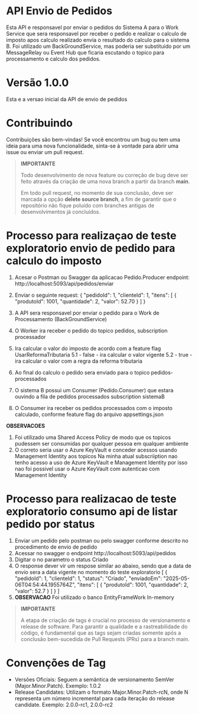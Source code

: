 ﻿# API Envio de Pedidos 

Esta API e responsavel por enviar o pedidos do Sistema A para o Work Service que sera responsavel por receber o pedido e realizar o calculo de imposto 
apos calculo realizado envia o resultado do calculo para o sistema B.
Foi utilizado um BackGroundService, mas poderia ser substituido por um MessageRelay ou Event Hub que ficaria escutando
o topico para processamento e calculo dos pedidos.

# Versão 1.0.0

Esta e a versao inicial da API de envio de pedidos 


# Contribuindo

Contribuições são bem-vindas! Se você encontrou um bug ou tem uma ideia para uma nova funcionalidade, sinta-se à vontade para abrir uma issue ou enviar um pull request.

> **IMPORTANTE**  
>  
> Todo desenvolvimento de nova feature ou correção de bug deve ser feito através da criação de uma nova branch a partir da branch **main**.
>  
> Em todo pull request, no momento de sua conclusão, deve ser marcada a opção **delete source branch**, a fim de garantir que o repositório não fique poluído com branches antigas de desenvolvimentos já concluídos.

# Processo para realizaçao de teste exploratorio envio de pedido para calculo do imposto
1. Acesar o Postman ou Swagger da aplicacao Pedido.Producer endpoint: http://localhost:5093/api/pedidos/enviar
2. Enviar o seguinte request: 
{
  "pedidoId": 1,
  "clienteId": 1,
  "itens": [
    {
      "produtoId": 1001,
      "quantidade": 2,
      "valor": 52.70
    }
  ]
}

3. A API sera responsavel por enviar o pedido para o Work de Processamento (BackGroundService) 
4. O Worker ira receber o pedido do topico pedidos, subscription processador
5. Ira calcular o valor do imposto de acordo com a feature flag UsarReformaTributaria 
   5.1 - false - ira calcular o valor vigente
   5.2 - true - ira calcular o valor com a regra da reforma tributaria
6. Ao final do calculo o pedido sera enviado para o topico pedidos-processados
7. O sistema B possui um Consumer (Pedido.Consumer) que estara ouvindo a fila de pedidos processados subscription sistemaB
8. O Consumer ira receber os pedidos processados com o imposto calculado, conforme feature flag do arquivo appsettings.json

**OBSERVACOES** 
1. Foi utilizado uma Shared Access Policy de modo que os topicos pudessem ser consumidas por qualquer pessoa em qualquer ambiente
2. O correto seria usar o Azure KeyVault e conceder acessos usando Management Identity aos topicos
   Na minha atual subscriiption nao tenho acesso a uso de Azure KeyVault e Management Identity por isso nao foi possivel
   usar o Azure KeyVault com autenticao com Management Identity

# Processo para realizacao de teste exploratorio consumo api de listar pedido por status 
1. Enviar um pedido pelo postman ou pelo swagger conforme descrito no procedimento de envio de pedido
2. Acessar no swagger o endpoint http://localhost:5093/api/pedidos
3. Digitar o no parametro o status Criado
4. O response dever vir um respose similar ao abaixo, sendo que a data de envio sera a data vigente no momento do teste exploratorio
   [
  {
    "pedidoId": 1,
    "clienteId": 1,
    "status": "Criado",
    "enviadoEm": "2025-05-06T04:54:44.1955764Z",
    "itens": [
      {
        "produtoId": 1001,
        "quantidade": 2,
        "valor": 52.7
      }
    ]
  }
]
5. **OBSERVACAO** Foi utilizado o banco EntityFrameWork In-memory 

> **IMPORTANTE** 
>
>A etapa de criação de tags é crucial no processo de versionamento e release de software. Para garantir a qualidade e a rastreabilidade do código, é fundamental que as tags sejam criadas somente após a conclusão bem-sucedida de Pull Requests (PRs) para a branch main.

# Convenções de Tag
- Versões Oficiais: Seguem a semântica de versionamento SemVer (Major.Minor.Patch). Exemplo: 1.0.2
- Release Candidates: Utilizam o formato Major.Minor.Patch-rcN, onde N representa um número incremental para cada iteração do release candidate. Exemplo: 2.0.0-rc1, 2.0.0-rc2

